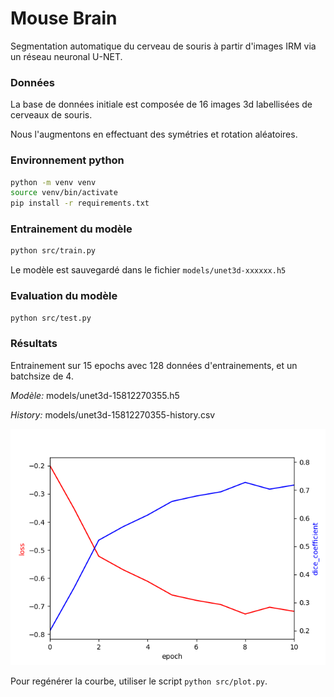 # Mouse Brain
Segmentation automatique du cerveau de souris à partir d'images IRM via un réseau neuronal U-NET.

### Données
La base de données initiale est composée de 16 images 3d labellisées de cerveaux de souris.

Nous l'augmentons en effectuant des symétries et rotation aléatoires.

### Environnement python
```bash
python -m venv venv
source venv/bin/activate
pip install -r requirements.txt
```

### Entrainement du modèle
```bash
python src/train.py
```
Le modèle est sauvegardé dans le fichier `models/unet3d-xxxxxx.h5`

### Evaluation du modèle
```bash
python src/test.py
```

### Résultats
Entrainement sur 15 epochs avec 128 données d'entrainements, et un batchsize de 4.

*Modèle:* models/unet3d-15812270355.h5

*History:* models/unet3d-15812270355-history.csv 


![History](docs/loss.png)

Pour regénérer la courbe, utiliser le script `python src/plot.py`.
